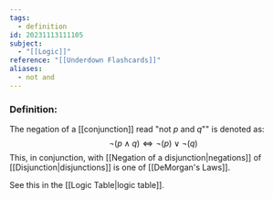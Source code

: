 ```yaml
---
tags:
  - definition
id: 20231113111105
subject:
  - "[[Logic]]"
reference: "[[Underdown Flashcards]]"
aliases:
  - not and
---
```

### Definition:
The negation of a [[conjunction]] read "not $p$ and $q$"" is denoted as:
$$ \neg (p \wedge q) \iff \neg (p) \vee \neg(q)$$
This, in conjunction, with [[Negation of a disjunction|negations]] of [[Disjunction|disjunctions]] is one of [[DeMorgan's Laws]].

See this in the [[Logic Table|logic table]].
